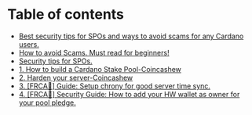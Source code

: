 # Table of contents

* [Best security tips for SPOs and ways to avoid scams for any Cardano users.](README.md)
* [How to avoid Scams. Must read for beginners!](avoid-scams.md)
* [Security tips for SPOs.](security-tips-for-spos..md)
* [1. How to build a Cardano Stake Pool-Coincashew](https://www.coincashew.com/coins/overview-ada/guide-how-to-build-a-haskell-stakepool-node)
* [2. Harden your server-Coincashew](2.-harden-your-server.md)
* [3. \[FRCA🍁\] Guide: Setup chrony for good server time sync.](how-to-setup-chrony.md)
* [4. \[FRCA🍁\] Security Guide: How to add your HW wallet as owner for your pool pledge.](readme-1.md)

